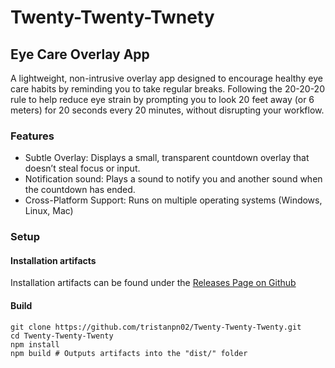 # Twenty-Twenty-Twnety
## Eye Care Overlay App

A lightweight, non-intrusive overlay app designed to encourage healthy eye care habits by reminding you to take regular breaks.
Following the 20-20-20 rule to help reduce eye strain by prompting you to look 20 feet away (or 6 meters) for 20 seconds every 20 minutes, without disrupting your workflow.

### Features
- Subtle Overlay: Displays a small, transparent countdown overlay that doesn’t steal focus or input.
- Notification sound: Plays a sound to notify you and another sound when the countdown has ended.
- Cross-Platform Support: Runs on multiple operating systems (Windows, Linux, Mac)

### Setup
#### Installation artifacts
Installation artifacts can be found under the [Releases Page on Github](https://github.com/tristanpn02/Twenty-Twenty-Twenty/releases)

#### Build
```shell
git clone https://github.com/tristanpn02/Twenty-Twenty-Twenty.git
cd Twenty-Twenty-Twenty
npm install
npm build # Outputs artifacts into the "dist/" folder
```
